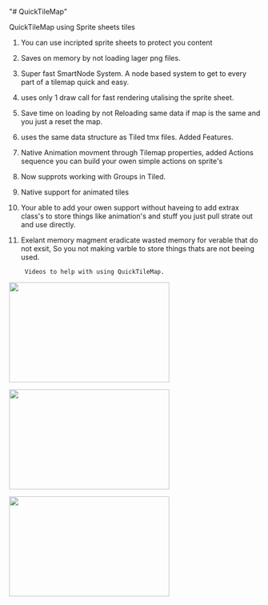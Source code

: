 "# QuickTileMap" 

 QuickTileMap using Sprite sheets tiles

1. You can use incripted sprite sheets to protect you content
2. Saves on memory by not loading lager png files.
3. Super fast SmartNode System. A node based system to get to every part of a tilemap quick and easy.
4. uses only 1 draw call for fast rendering utalising the sprite sheet.
5. Save time on loading by not Reloading same data if map is the same and you just a reset the map.
6. uses the same data structure as Tiled tmx files.
Added Features.


1. Native Animation movment through Tilemap properties, added Actions sequence you can build your owen simple actions on sprite's
2. Now supprots working with Groups in Tiled.
3. Native support for animated tiles
4. Your able to add your owen support without haveing to add extrax class's to store things like animation's and stuff you just pull strate out and use directly.
5. Exelant memory magment eradicate wasted memory for verable that do not exsit, So you not making varble to store things thats are not beeing used.

		Videos to help with using QuickTileMap.


[<img src="https://img.youtube.com/vi/KpUR1sl3H1U/hqdefault.jpg" width="320" height="200"/>](https://www.youtube.com/embed/KpUR1sl3H1U)	

[<img src="https://img.youtube.com/vi/egEOHfZrZW8/hqdefault.jpg" width="320" height="200"/>](https://www.youtube.com/embed/egEOHfZrZW8)		 

[<img src="https://img.youtube.com/vi/wyaZkL0aoE4/hqdefault.jpg" width="320" height="200"/>](https://www.youtube.com/embed/wyaZkL0aoE4)		 





